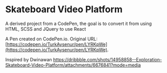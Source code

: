 # Skateboard Video Platform

A derived project from a CodePen, the goal is to convert it from using HTML, SCSS and JQuery to use React

A Pen created on CodePen.io. Original URL: [https://codepen.io/TurkAysenur/pen/LYRKpWe](https://codepen.io/TurkAysenur/pen/LYRKpWe).

Inspired by Dwinawan 
https://dribbble.com/shots/14958858--Exploration-Skateboard-Video-Platform/attachments/6676841?mode=media
